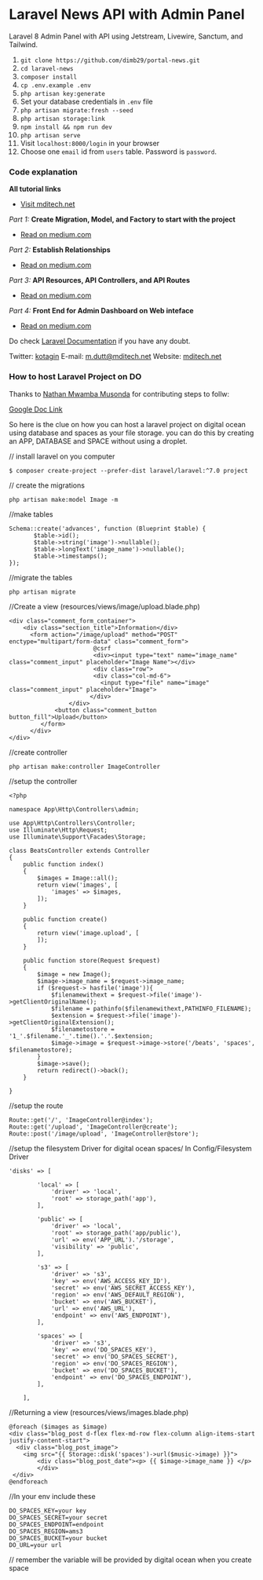 # Laravel News API with Admin Panel
Laravel 8 Admin Panel with API using Jetstream, Livewire, Sanctum, and Tailwind.

1. `git clone https://github.com/dimb29/portal-news.git`
2. `cd laravel-news`
3. `composer install`
4. `cp .env.example .env`
5. `php artisan key:generate`
6. Set your database credentials in `.env` file
7. `php artisan migrate:fresh --seed`
8. `php artisan storage:link`
9. `npm install && npm run dev`
10. `php artisan serve`
11. Visit `localhost:8000/login` in your browser
12. Choose one `email` id from `users` table. Password is `password`.

### Code explanation

**All tutorial links**
* [Visit mditech.net](https://mditech.net/laravel-resource/)

*Part 1:* **Create Migration, Model, and Factory to start with the project**
* [Read on medium.com](https://madhavendra-dutt.medium.com/how-to-seed-test-data-into-a-database-in-laravel-ec1b7defe552)

*Part 2:* **Establish Relationships**
* [Read on medium.com](https://madhavendra-dutt.medium.com/database-relationship-6780f4eab72a)

*Part 3:* **API Resources, API Controllers, and API Routes**
* [Read on medium.com](https://madhavendra-dutt.medium.com/creating-and-consuming-restful-api-in-laravel-7dc116430b3)

*Part 4:* **Front End for Admin Dashboard on Web inteface**
* [Read on medium.com](https://madhavendra-dutt.medium.com/creating-the-front-end-in-laravel-using-jetstream-livewire-72d140c6c946)

Do check [Laravel Documentation](https://laravel.com/docs/8.x) if you have any doubt.

Twitter: [kotagin](https://twitter.com/kotagin)
E-mail: [m.dutt@mditech.net](mailto:m.dutt@mditech.net)
Website: [mditech.net](https://mditech.net)

### How to host Laravel Project on DO

Thanks to [Nathan Mwamba Musonda](https://www.facebook.com/nathan.mwamba.9638) for contributing steps to follw:

[Google Doc Link](https://drive.google.com/file/d/1xzfwTVkJ0c6VhMSYqO8Q1Oh95KctCwse/view?fbclid=IwAR09pKJKwLaEkHCKs8scx-W-_Wmje7Th4I4Ff6ae0MdXICPMM7EGKAauPjM)

So here is the clue on how you can host a laravel project
on digital ocean using database and spaces as your file
storage. you can do this by creating an APP, DATABASE and SPACE
without using a droplet.

// install laravel on you computer
```
$ composer create-project --prefer-dist laravel/laravel:^7.0 project
```
// create the migrations
```
php artisan make:model Image -m
```
//make tables
```
Schema::create('advances', function (Blueprint $table) {
       $table->id();
       $table->string('image')->nullable();
       $table->longText('image_name')->nullable();
       $table->timestamps();
});
```
//migrate the tables
```
php artisan migrate
```
//Create a view (resources/views/image/upload.blade.php)
```
<div class="comment_form_container">
    <div class="section_title">Information</div>
      <form action="/image/upload" method="POST" enctype="multipart/form-data" class="comment_form">
                        @csrf
                        <div><input type="text" name="image_name" class="comment_input" placeholder="Image Name"></div>
                        <div class="row">
                        <div class="col-md-6">
                          <input type="file" name="image" class="comment_input" placeholder="Image">
                       </div>
                 </div>
             <button class="comment_button button_fill">Upload</button>
         </form>
      </div>
</div>
```
//create controller
```
php artisan make:controller ImageController
```
//setup the controller
```
<?php

namespace App\Http\Controllers\admin;

use App\Http\Controllers\Controller;
use Illuminate\Http\Request;
use Illuminate\Support\Facades\Storage;

class BeatsController extends Controller
{
    public function index()
    {
        $images = Image::all();
        return view('images', [
            'images' => $images,
        ]);
    }

    public function create()
    {
        return view('image.upload', [
        ]);
    }

    public function store(Request $request)
    {
        $image = new Image();
        $image->image_name = $request->image_name;
        if ($request-> hasfile('image')){
            $filenamewithext = $request->file('image')->getClientOriginalName();
            $filename = pathinfo($filenamewithext,PATHINFO_FILENAME);
            $extension = $request->file('image')->getClientOriginalExtension();
            $filenametostore = '1_'.$filename.'_'.time().'.'.$extension;
            $image->image = $request->image->store('/beats', 'spaces', $filenametostore);
        }
        $image->save();
        return redirect()->back();
    }

}
```
//setup the route
```
Route::get('/', 'ImageController@index');
Route::get('/upload', 'ImageController@create');
Route::post('/image/upload', 'ImageController@store');
```

//setup the filesystem Driver for digital ocean spaces/ In Config/Filesystem Driver
```
'disks' => [

        'local' => [
            'driver' => 'local',
            'root' => storage_path('app'),
        ],

        'public' => [
            'driver' => 'local',
            'root' => storage_path('app/public'),
            'url' => env('APP_URL').'/storage',
            'visibility' => 'public',
        ],

        's3' => [
            'driver' => 's3',
            'key' => env('AWS_ACCESS_KEY_ID'),
            'secret' => env('AWS_SECRET_ACCESS_KEY'),
            'region' => env('AWS_DEFAULT_REGION'),
            'bucket' => env('AWS_BUCKET'),
            'url' => env('AWS_URL'),
            'endpoint' => env('AWS_ENDPOINT'),
        ],

        'spaces' => [
            'driver' => 's3',
            'key' => env('DO_SPACES_KEY'),
            'secret' => env('DO_SPACES_SECRET'),
            'region' => env('DO_SPACES_REGION'),
            'bucket' => env('DO_SPACES_BUCKET'),
            'endpoint' => env('DO_SPACES_ENDPOINT'),
        ],

    ],
```
//Returning a view (resources/views/images.blade.php)
```
@foreach ($images as $image)
<div class="blog_post d-flex flex-md-row flex-column align-items-start justify-content-start">
  <div class="blog_post_image">
	<img src="{{ Storage::disk('spaces')->url($music->image) }}">
	    <div class="blog_post_date"><p> {{ $image->image_name }} </p>
        </div>		
 </div>
@endforeach
```
//In your env include these
```
DO_SPACES_KEY=your key
DO_SPACES_SECRET=your secret
DO_SPACES_ENDPOINT=endpoint
DO_SPACES_REGION=ams3
DO_SPACES_BUCKET=your bucket
DO_URL=your url
```
// remember the variable will be provided by digital ocean when you create space
